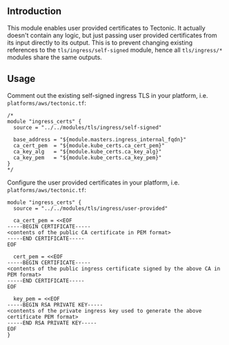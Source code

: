 ## Introduction

This module enables user provided certificates to Tectonic.
It actually doesn't contain any logic, but just passing user provided certificates from its input directly to its output.
This is to prevent changing existing references to the `tls/ingress/self-signed` module, hence all `tls/ingress/*` modules share
the same outputs.

## Usage

Comment out the existing self-signed ingress TLS in your platform, i.e. `platforms/aws/tectonic.tf`:
```
/*
module "ingress_certs" {
  source = "../../modules/tls/ingress/self-signed"

  base_address = "${module.masters.ingress_internal_fqdn}"
  ca_cert_pem  = "${module.kube_certs.ca_cert_pem}"
  ca_key_alg   = "${module.kube_certs.ca_key_alg}"
  ca_key_pem   = "${module.kube_certs.ca_key_pem}"
}
*/
```

Configure the user provided certificates in your platform, i.e. `platforms/aws/tectonic.tf`:
```
module "ingress_certs" {
  source = "../../modules/tls/ingress/user-provided"

  ca_cert_pem = <<EOF
-----BEGIN CERTIFICATE-----
<contents of the public CA certificate in PEM format>
-----END CERTIFICATE-----
EOF

  cert_pem = <<EOF
-----BEGIN CERTIFICATE-----
<contents of the public ingress certificate signed by the above CA in PEM format>
-----END CERTIFICATE-----
EOF

  key_pem = <<EOF
-----BEGIN RSA PRIVATE KEY-----
<contents of the private ingress key used to generate the above certificate PEM format>
-----END RSA PRIVATE KEY-----
EOF
}
```
